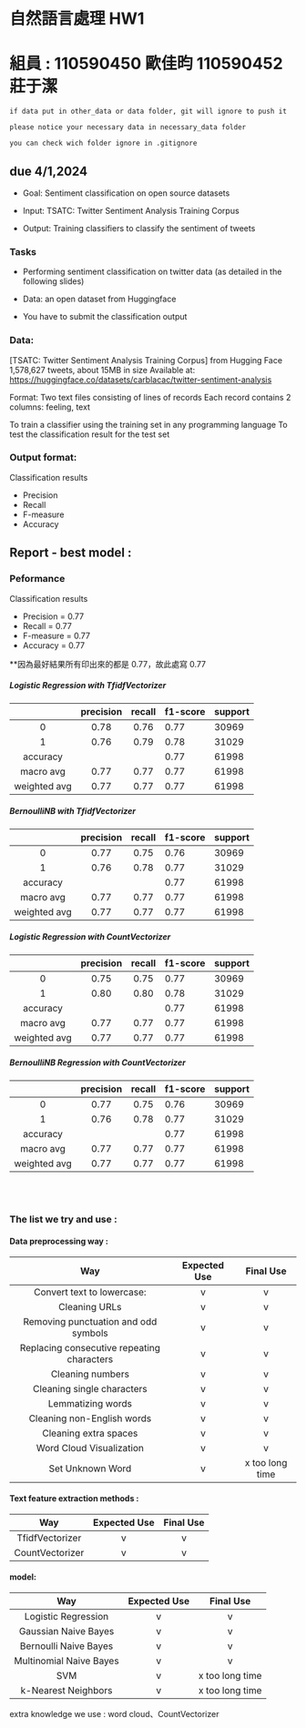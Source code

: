 # 自然語言處理 HW1

# 組員 : 110590450 歐佳昀 110590452 莊于潔

```
if data put in other_data or data folder, git will ignore to push it

please notice your necessary data in necessary_data folder

you can check wich folder ignore in .gitignore
```

## due 4/1,2024

- Goal: Sentiment classification on open source datasets

- Input: TSATC: Twitter Sentiment Analysis Training Corpus

- Output: Training classifiers to classify the sentiment of tweets

### Tasks

- Performing sentiment classification on twitter data (as detailed in the following slides)

- Data: an open dataset from Huggingface

- You have to submit the classification output

### Data:

[TSATC: Twitter Sentiment Analysis Training Corpus] from Hugging Face
1,578,627 tweets, about 15MB in size
Available at:
https://huggingface.co/datasets/carblacac/twitter-sentiment-analysis

Format:
Two text files consisting of lines of records
Each record contains 2 columns: feeling, text

To train a classifier using the training set in any programming language
To test the classification result for the test set

### Output format:

Classification results

- Precision
- Recall
- F-measure
- Accuracy

## Report - best model :

### Peformance

Classification results

- Precision = 0.77
- Recall = 0.77
- F-measure = 0.77
- Accuracy = 0.77

\*\*因為最好結果所有印出來的都是 0.77，故此處寫 0.77

##### Logistic Regression with TfidfVectorizer

|              | precision | recall | f1-score | support |
| :----------: | :-------: | :----: | -------- | ------- |
|      0       |   0.78    |  0.76  | 0.77     | 30969   |
|      1       |   0.76    |  0.79  | 0.78     | 31029   |
|   accuracy   |           |        | 0.77     | 61998   |
|  macro avg   |   0.77    |  0.77  | 0.77     | 61998   |
| weighted avg |   0.77    |  0.77  | 0.77     | 61998   |

##### BernoulliNB with TfidfVectorizer

|              | precision | recall | f1-score | support |
| :----------: | :-------: | :----: | -------- | ------- |
|      0       |   0.77    |  0.75  | 0.76     | 30969   |
|      1       |   0.76    |  0.78  | 0.77     | 31029   |
|   accuracy   |           |        | 0.77     | 61998   |
|  macro avg   |   0.77    |  0.77  | 0.77     | 61998   |
| weighted avg |   0.77    |  0.77  | 0.77     | 61998   |

##### Logistic Regression with CountVectorizer

|              | precision | recall | f1-score | support |
| :----------: | :-------: | :----: | -------- | ------- |
|      0       |   0.75    |  0.75  | 0.77     | 30969   |
|      1       |   0.80    |  0.80  | 0.78     | 31029   |
|   accuracy   |           |        | 0.77     | 61998   |
|  macro avg   |   0.77    |  0.77  | 0.77     | 61998   |
| weighted avg |   0.77    |  0.77  | 0.77     | 61998   |

##### BernoulliNB Regression with CountVectorizer

|              | precision | recall | f1-score | support |
| :----------: | :-------: | :----: | -------- | ------- |
|      0       |   0.77    |  0.75  | 0.76     | 30969   |
|      1       |   0.76    |  0.78  | 0.77     | 31029   |
|   accuracy   |           |        | 0.77     | 61998   |
|  macro avg   |   0.77    |  0.77  | 0.77     | 61998   |
| weighted avg |   0.77    |  0.77  | 0.77     | 61998   |

<br>
<br>

### The list we try and use :

#### Data preprocessing way :

|                    Way                     | Expected Use |    Final Use    |
| :----------------------------------------: | :----------: | :-------------: |
|         Convert text to lowercase:         |      v       |        v        |
|               Cleaning URLs                |      v       |        v        |
|    Removing punctuation and odd symbols    |      v       |        v        |
| Replacing consecutive repeating characters |      v       |        v        |
|              Cleaning numbers              |      v       |        v        |
|         Cleaning single characters         |      v       |        v        |
|             Lemmatizing words              |      v       |        v        |
|         Cleaning non-English words         |      v       |        v        |
|           Cleaning extra spaces            |      v       |        v        |
|          Word Cloud Visualization          |      v       |        v        |
|              Set Unknown Word              |      v       | x too long time |

#### Text feature extraction methods :

|       Way       | Expected Use | Final Use |
| :-------------: | :----------: | :-------: |
| TfidfVectorizer |      v       |     v     |
| CountVectorizer |      v       |     v     |

#### model:

|           Way           | Expected Use |    Final Use    |
| :---------------------: | :----------: | :-------------: |
|   Logistic Regression   |      v       |        v        |
|  Gaussian Naive Bayes   |      v       |        v        |
|  Bernoulli Naive Bayes  |      v       |        v        |
| Multinomial Naive Bayes |      v       |        v        |
|           SVM           |      v       | x too long time |
|   k-Nearest Neighbors   |      v       | x too long time |

extra knowledge we use : word cloud、CountVectorizer
